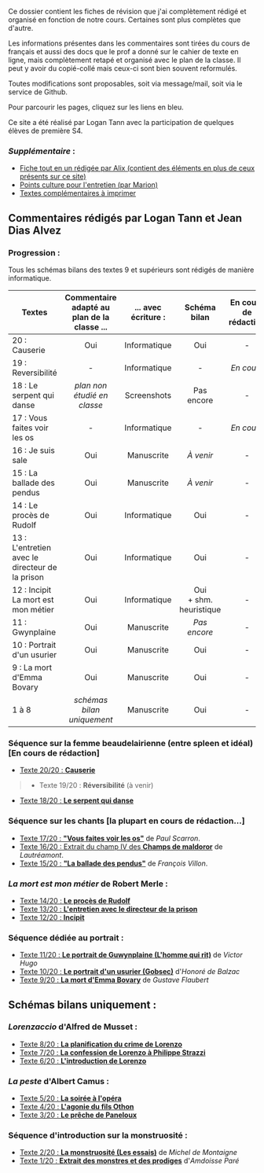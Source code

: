 Ce dossier contient les fiches de révision que j'ai complètement rédigé et organisé en fonction de notre cours. Certaines sont plus complètes que d'autre.

Les informations présentes dans les commentaires sont tirées du cours de français et aussi des docs que le prof a donné sur le cahier de texte en ligne, mais complètement retapé et organisé avec le plan de la classe. Il peut y avoir du copié-collé mais ceux-ci sont bien souvent reformulés.

Toutes modifications sont proposables, soit via message/mail, soit via le service de Github.

Pour parcourir les pages, cliquez sur les liens en bleu.



Ce site a été réalisé par Logan Tann avec la participation de quelques élèves de première S4.

### *Supplémentaire* :

* [Fiche tout en un rédigée par Alix (contient des éléments en plus de ceux présents sur ce site)](https://docs.google.com/document/d/1vuFcUAQpijbgveyHbleFmPk7E1zsORSIzSC5htFnoDs/edit?usp=sharing)
* [Points culture pour l'entretien (par Marion)](textes/culture.md)
* [Textes complémentaires à imprimer](https://github.com/LoganTann/fr/tree/master/compl)



## Commentaires rédigés par Logan Tann et Jean Dias Alvez

### Progression : 

Tous les schémas bilans des textes 9 et supérieurs sont rédigés de manière informatique.

| Textes                                          | Commentaire adapté au plan de la classe ... | ... avec écriture : |        Schéma bilan        | En cours de rédaction |
| ----------------------------------------------- | :-----------------------------------------: | :-----------------: | :------------------------: | :-------------------: |
| 20 : Causerie                                   |                     Oui                     |    Informatique     |            Oui             |           -           |
| 19 : Reversibilité                              |                      -                      |    Informatique     |             -              |      *En cours*       |
| 18 : Le serpent qui danse                       |         *plan non étudié en classe*         |     Screenshots     |         Pas encore         |           -           |
| 17 : Vous faites voir les os                    |                      -                      |    Informatique     |             -              |      *En cours*       |
| 16 : Je suis sale                               |                     Oui                     |     Manuscrite      |         *À venir*          |           -           |
| 15 : La ballade des pendus                      |                     Oui                     |     Manuscrite      |         *À venir*          |           -           |
| 14 : Le procès de Rudolf                        |                     Oui                     |    Informatique     |            Oui             |           -           |
| 13 : L'entretien avec le directeur de la prison |                     Oui                     |    Informatique     |            Oui             |           -           |
| 12 : Incipit La mort est mon métier             |                     Oui                     |    Informatique     | Oui<br/>+ shm. heuristique |           -           |
| 11 : Gwynplaine                                 |                     Oui                     |     Manuscrite      |        *Pas encore*        |           -           |
| 10 : Portrait d'un usurier                      |                     Oui                     |     Manuscrite      |            Oui             |           -           |
| 9 : La mort d'Emma Bovary                       |                     Oui                     |     Manuscrite      |            Oui             |           -           |
| 1 à 8                                           |         *schémas bilan uniquement*          |     Manuscrite      |            Oui             |           -           |



### Séquence sur la femme beaudelairienne (entre spleen et idéal) [En cours de rédaction]

* [Texte 20/20 : **Causerie**](textes/txt17.md)

> * Texte 19/20 : **Réversibilité** (à venir)

* [Texte 18/20 : **Le serpent qui danse**](textes/txt18.md)

### Séquence sur les chants [la plupart en cours de rédaction...]

* [Texte 17/20 : **"Vous faites voir les os"**](textes/txt17.md) de *Paul Scarron*.
* [Texte 16/20 : Extrait du champ IV des **Champs de maldoror**](textes/txt16.md) de *Lautréamont*.
* [Texte 15/20 : **"La ballade des pendus"**](textes/txt15.md) de *François Villon*.

### *La mort est mon métier* de Robert Merle :

*  [Texte 14/20 : **Le procès de Rudolf**](textes/txt14.md) 
*  [Texte 13/20 : **L'entretien avec le directeur de la prison**](textes/txt13.md) 
*  [Texte 12/20 : **Incipit**](textes/txt12.md) 

### Séquence dédiée au portrait :

* [Texte 11/20 : **Le portrait de Guwynplaine (L'homme qui rit)**](textes/txt11.md) de *Victor Hugo* 
* [Texte 10/20 : **Le portrait d'un usurier (Gobsec)**](textes/txt10.md) d'*Honoré de Balzac* 
* [Texte 9/20 : **La mort d'Emma Bovary**](textes/txt9.md) de *Gustave Flaubert* 



## Schémas bilans uniquement :

### *Lorenzaccio* d'Alfred de Musset : 

* [Texte 8/20 : **La planification du crime de Lorenzo**](textes/txt8.jpg) 
* [Texte 7/20 : **La confession de Lorenzo à Philippe Strazzi**](textes/txt7.jpg) 
* [Texte 6/20 : **L'introduction de Lorenzo**](textes/txt6.jpg) 

### *La peste* d'Albert Camus :

* [Texte 5/20 : **La soirée à l'opéra**](textes/txt5.jpg) 
* [Texte 4/20 : **L'agonie du fils Othon**](textes/txt4.jpg) 
* [Texte 3/20 : **Le prêche de Paneloux**](textes/txt3.jpg) 


### Séquence d'introduction sur la monstruosité : 

* [Texte 2/20 : **La monstruosité (Les essais)**](textes/txt2.jpg) de *Michel de Montaigne*
* [Texte 1/20 : **Extrait des monstres et des prodiges**](textes/txt1.jpg) d'*Amdoisse Paré* 
